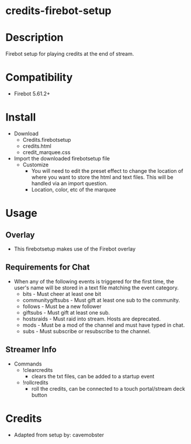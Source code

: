 # credits-firebot-setup

# Description
Firebot setup for playing credits at the end of stream.

# Compatibility
- Firebot 5.61.2+

# Install
+ Download
  + Credits.firebotsetup
  + credits.html
  + credit_marquee.css
+ Import the downloaded firebotsetup file
  + Customize
    + You will need to edit the preset effect to change the location of where you want to store the html and text files. This will be handled via an import question.
    + Location, color, etc of the marquee

# Usage

## Overlay
+ This firebotsetup makes use of the Firebot overlay

## Requirements for Chat
+ When any of the following events is triggered for the first time, the user's name will be stored in a text file matching the event category.
  + bits - Must cheer at least one bit
  + communitygiftsubs - Must gift at least one sub to the community.
  + follows - Must be a new follower
  + giftsubs - Must gift at least one sub.
  + hostsraids - Must raid into stream. Hosts are deprecated.
  + mods - Must be a mod of the channel and must have typed in chat.
  + subs - Must subscribe or resubscribe to the channel.

## Streamer Info
+ Commands
    + !clearcredits
      + clears the txt files, can be added to a startup event
    + !rollcredits
      + roll the credits, can be connected to a touch portal/stream deck button

# Credits
+ Adapted from setup by: cavemobster
